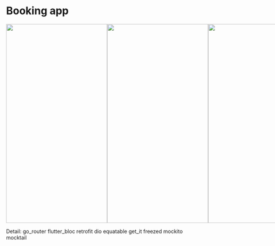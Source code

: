 # Booking app

<div style="display: flex; justify-content: space-between;">
  <img src="https://github.com/meowsheesh/booking_tdd_clean_arch/assets/107180424/e033f0c5-2e28-4a0b-9c89-6d833193561e.png" width="275" height="541">
  <img src="https://github.com/meowsheesh/booking_tdd_clean_arch/assets/107180424/a7cd2bb0-9400-46fd-ba98-daa46ea0347f.png" width="275" height="541">
  <img src="https://github.com/meowsheesh/booking_tdd_clean_arch/assets/107180424/1281daff-c428-44f8-9200-08695da4ec3e.png" width="275" height="541">
</div>

Detail:
  go_router
  flutter_bloc
  retrofit
  dio
  equatable
  get_it
  freezed
  mockito
  mocktail
